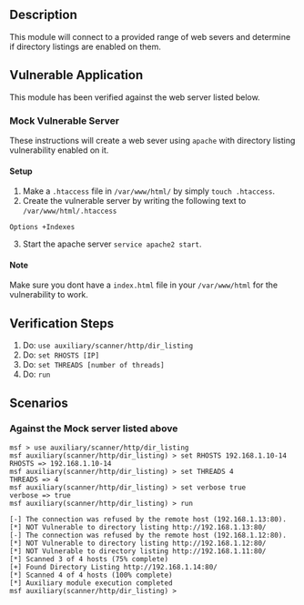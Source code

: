 ## Description

This module will connect to a provided range of web severs and determine if directory listings are enabled on them.

## Vulnerable Application

This module has been verified against the web server listed below.

### Mock Vulnerable Server

These instructions will create a web sever using `apache` with directory listing vulnerability enabled on it.

#### Setup

1. Make a `.htaccess` file in `/var/www/html/` by simply `touch .htaccess`.
2. Create the vulnerable server by writing the following text to `/var/www/html/.htaccess`

```
Options +Indexes
```

3. Start the apache server `service apache2 start`.

#### Note 
Make sure you dont have a `index.html` file in your `/var/www/html` for the vulnerability to work.


## Verification Steps

1. Do: ```use auxiliary/scanner/http/dir_listing```
2. Do: ```set RHOSTS [IP]```
3. Do: ```set THREADS [number of threads]```
4. Do: ```run```

## Scenarios

### Against the Mock server listed above

```
msf > use auxiliary/scanner/http/dir_listing
msf auxiliary(scanner/http/dir_listing) > set RHOSTS 192.168.1.10-14
RHOSTS => 192.168.1.10-14
msf auxiliary(scanner/http/dir_listing) > set THREADS 4
THREADS => 4
msf auxiliary(scanner/http/dir_listing) > set verbose true
verbose => true
msf auxiliary(scanner/http/dir_listing) > run

[-] The connection was refused by the remote host (192.168.1.13:80).
[*] NOT Vulnerable to directory listing http://192.168.1.13:80/
[-] The connection was refused by the remote host (192.168.1.12:80).
[*] NOT Vulnerable to directory listing http://192.168.1.12:80/
[*] NOT Vulnerable to directory listing http://192.168.1.11:80/
[*] Scanned 3 of 4 hosts (75% complete)
[+] Found Directory Listing http://192.168.1.14:80/
[*] Scanned 4 of 4 hosts (100% complete)
[*] Auxiliary module execution completed
msf auxiliary(scanner/http/dir_listing) >
```
